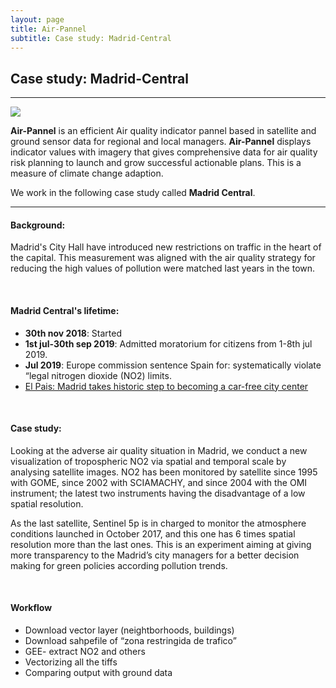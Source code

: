 ```yaml
---
layout: page
title: Air-Pannel
subtitle: Case study: Madrid-Central
---
```

## Case study: Madrid-Central
----

![](https://56eo.github.io/assets/images/Madrid_Central.gif)


**Air-Pannel** is an efficient Air quality indicator pannel based in satellite and ground sensor data for regional and local managers. **Air-Pannel** displays indicator values with imagery that gives comprehensive data for air quality risk planning to launch and grow successful actionable plans. This is a measure of climate change adaption.

We work in the following case study called **Madrid Central**.

-------

#### Background:

Madrid's City Hall have introduced new restrictions on traffic in the heart of the capital. This measurement was aligned with the air quality strategy for reducing the high values of pollution were matched last years in the town.

<br/>

#### Madrid Central's lifetime:
* **30th nov 2018**: Started
* **1st jul-30th sep 2019**: Admitted moratorium for citizens from 1-8th jul 2019.
* **Jul 2019**: Europe commission sentence Spain for: systematically violate “legal nitrogen dioxide (NO2) limits.
* [El Pais: Madrid takes historic step to becoming a car-free city center](https://elpais.com/elpais/2018/11/30/inenglish/1543565577_207058.amp.html)

<br/>

#### Case study:
Looking at the adverse air quality situation in Madrid, we conduct a new visualization of tropospheric NO2 via spatial and temporal scale by analysing satellite images.
NO2 has been monitored by satellite since 1995 with GOME, since 2002 with SCIAMACHY, and since 2004 with the OMI instrument; the latest two instruments having the disadvantage of a low spatial resolution.

As the last satellite, Sentinel 5p is in charged to monitor the atmosphere conditions launched in October 2017, and this one has 6 times spatial resolution more than the last ones.
This is an experiment aiming at giving more transparency to the Madrid’s city managers for a better decision making for green policies according pollution trends.

<br/>

#### Workflow
* Download vector layer (neightborhoods, buildings)
* Download sahpefile of “zona restringida de trafico”
* GEE- extract NO2 and others
* Vectorizing all the tiffs
* Comparing output with ground data
